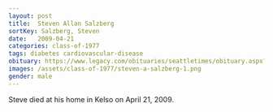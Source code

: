 ```yaml
---
layout: post
title:  Steven Allan Salzberg
sortKey: Salzberg, Steven
date:   2009-04-21
categories: class-of-1977
tags: diabetes cardiovascular-disease
obituary: https://www.legacy.com/obituaries/seattletimes/obituary.aspx?n=Steven-Salzberg&pid=126539658
images: /assets/class-of-1977/steven-a-salzberg-1.png
gender: male
---
```

Steve died at his home in Kelso on April 21, 2009.
